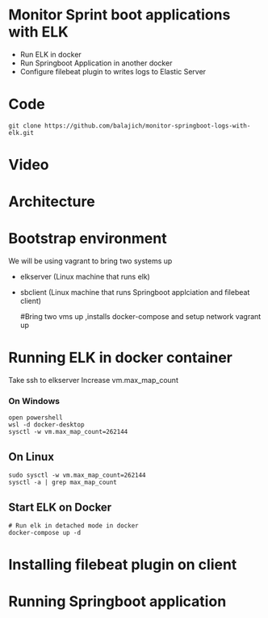 # Monitor Sprint boot applications with ELK
- Run ELK in docker
- Run Springboot Application in another docker
- Configure filebeat plugin to writes logs to Elastic Server
# Code
    git clone https://github.com/balajich/monitor-springboot-logs-with-elk.git
# Video
# Architecture
# Bootstrap environment
We will be using vagrant to bring two systems up
- elkserver (Linux machine that runs elk)
- sbclient (Linux machine that runs  Springboot applciation and filebeat client) 

    #Bring two vms up ,installs docker-compose and setup network
    vagrant up
# Running ELK in docker container

Take ssh to elkserver
Increase vm.max_map_count 
### On Windows
    open powershell
    wsl -d docker-desktop
    sysctl -w vm.max_map_count=262144

## On Linux
    sudo sysctl -w vm.max_map_count=262144
    sysctl -a | grep max_map_count
## Start ELK on Docker
    # Run elk in detached mode in docker
    docker-compose up -d

# Installing filebeat plugin on client
# Running Springboot application

